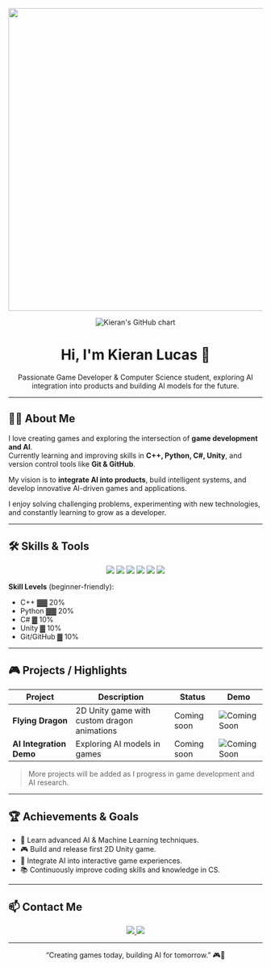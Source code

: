 <!-- Banner / Anime coding header -->
<p align="center">
  <img src="https://images.unsplash.com/photo-1612831661413-6a8e0b9c7b1b?crop=entropy&cs=tinysrgb&fit=max&fm=jpg&ixid=MnwxfDB8MXxyYW5kb218MHx8YW5pbWUlMjBjb2Rpbmd8fDB8fHx8MTY5NTI1NzYwNw&ixlib=rb-4.0.3&q=80&w=600" width="600"/>
</p>

<!-- GitHub Contributions chart -->
<p align="center">
  <img src="https://ghchart.rshah.org/KieranLucas" alt="Kieran's GitHub chart" />
</p>

<h1 align="center">Hi, I'm Kieran Lucas 👋</h1>
<p align="center">
Passionate Game Developer & Computer Science student, exploring AI integration into products and building AI models for the future.
</p>

---

## 🧑‍💻 About Me
I love creating games and exploring the intersection of **game development and AI**.  
Currently learning and improving skills in **C++, Python, C#, Unity**, and version control tools like **Git & GitHub**.  

My vision is to **integrate AI into products**, build intelligent systems, and develop innovative AI-driven games and applications.  

I enjoy solving challenging problems, experimenting with new technologies, and constantly learning to grow as a developer.

---

## 🛠️ Skills & Tools
<p align="center">
  <img src="https://img.shields.io/badge/C++-00599C?style=for-the-badge&logo=c%2B%2B&logoColor=white"/>
  <img src="https://img.shields.io/badge/Python-3776AB?style=for-the-badge&logo=python&logoColor=white"/>
  <img src="https://img.shields.io/badge/C%23-239120?style=for-the-badge&logo=c-sharp&logoColor=white"/>
  <img src="https://img.shields.io/badge/Unity-100000?style=for-the-badge&logo=unity&logoColor=white"/>
  <img src="https://img.shields.io/badge/Git-F05032?style=for-the-badge&logo=git&logoColor=white"/>
  <img src="https://img.shields.io/badge/GitHub-181717?style=for-the-badge&logo=github&logoColor=white"/>
</p>

**Skill Levels** (beginner-friendly):
- C++        ▓▓ 20%  
- Python     ▓▓ 20%  
- C#         ▓ 10%  
- Unity      ▓ 10%  
- Git/GitHub ▓ 10%  

---

## 🎮 Projects / Highlights
| Project | Description | Status | Demo |
|---------|------------|--------|------|
| **Flying Dragon** | 2D Unity game with custom dragon animations | Coming soon | ![Coming Soon](https://via.placeholder.com/80) |
| **AI Integration Demo** | Exploring AI models in games | Coming soon | ![Coming Soon](https://via.placeholder.com/80) |

> More projects will be added as I progress in game development and AI research.

---

## 🏆 Achievements & Goals
- 🎯 Learn advanced AI & Machine Learning techniques.  
- 🎮 Build and release first 2D Unity game.  
- 🤖 Integrate AI into interactive game experiences.  
- 📚 Continuously improve coding skills and knowledge in CS.  

---

## 📫 Contact Me
<p align="center">
  <a href="mailto:kieran.contact.work@gmail.com">
    <img src="https://img.shields.io/badge/Email-D14836?style=for-the-badge&logo=gmail&logoColor=white"/>
  </a>
  <a href="https://www.facebook.com/kieran.lucascs/">
    <img src="https://img.shields.io/badge/Facebook-1877F2?style=for-the-badge&logo=facebook&logoColor=white"/>
  </a>
</p>

---

<p align="center">
“Creating games today, building AI for tomorrow.” 🎮🤖
</p>
